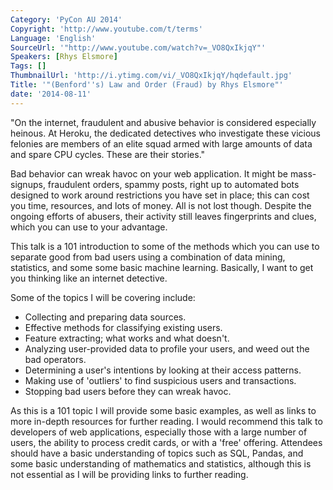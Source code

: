 ```yaml
---
Category: 'PyCon AU 2014'
Copyright: 'http://www.youtube.com/t/terms'
Language: 'English'
SourceUrl: '"http://www.youtube.com/watch?v=_VO8QxIkjqY"'
Speakers: [Rhys Elsmore]
Tags: []
ThumbnailUrl: 'http://i.ytimg.com/vi/_VO8QxIkjqY/hqdefault.jpg'
Title: '"(Benford''s) Law and Order (Fraud) by Rhys Elsmore"'
date: '2014-08-11'
---
```

"On the internet, fraudulent and abusive behavior is considered especially heinous. At Heroku, the dedicated detectives who investigate these vicious felonies are members of an elite squad armed with large amounts of data and spare CPU cycles. These are their stories."

Bad behavior can wreak havoc on your web application. It might be mass-signups, fraudulent orders, spammy posts, right up to automated bots designed to work around restrictions you have set in place; this can cost you time, resources, and lots of money. All is not lost though. Despite the ongoing efforts of abusers, their activity still leaves fingerprints and clues, which you can use to your advantage.

This talk is a 101 introduction to some of the methods which you can use to separate good from bad users using a combination of data mining, statistics, and some some basic machine learning. Basically, I want to get you thinking like an internet detective.

Some of the topics I will be covering include:

- Collecting and preparing data sources.
- Effective methods for classifying existing users.
- Feature extracting; what works and what doesn't.
- Analyzing user-provided data to profile your users, and weed out the bad operators.
- Determining a user's intentions by looking at their access patterns.
- Making use of 'outliers' to find suspicious users and transactions.
- Stopping bad users before they can wreak havoc.

As this is a 101 topic I will provide some basic examples, as well as links to more in-depth resources for further reading. I would recommend this talk to developers of web applications, especially those with a large number of users, the ability to process credit cards, or with a 'free' offering. Attendees should have a basic understanding of topics such as SQL, Pandas, and some basic understanding of mathematics and statistics, although this is not essential as I will be providing links to further reading.